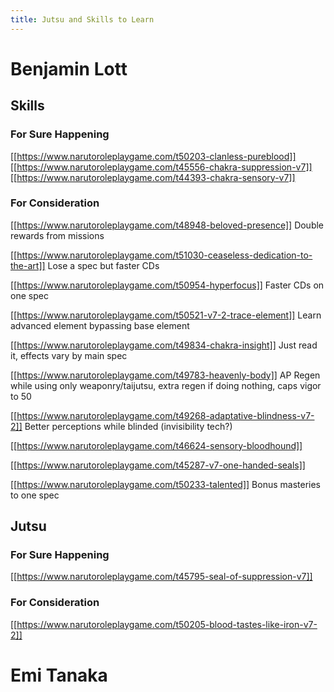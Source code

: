 ```yaml
---
title: Jutsu and Skills to Learn
---
```


# Benjamin Lott

## Skills

### For Sure Happening

[[https://www.narutoroleplaygame.com/t50203-clanless-pureblood]]
[[https://www.narutoroleplaygame.com/t45556-chakra-suppression-v7]]
[[https://www.narutoroleplaygame.com/t44393-chakra-sensory-v7]]

### For Consideration

[[https://www.narutoroleplaygame.com/t48948-beloved-presence]] Double rewards from missions

[[https://www.narutoroleplaygame.com/t51030-ceaseless-dedication-to-the-art]] Lose a spec but faster CDs

[[https://www.narutoroleplaygame.com/t50954-hyperfocus]] Faster CDs on one spec

[[https://www.narutoroleplaygame.com/t50521-v7-2-trace-element]] Learn advanced element bypassing base element

[[https://www.narutoroleplaygame.com/t49834-chakra-insight]] Just read it, effects vary by main spec

[[https://www.narutoroleplaygame.com/t49783-heavenly-body]] AP Regen while using only weaponry/taijutsu, extra regen if doing nothing, caps vigor to 50

[[https://www.narutoroleplaygame.com/t49268-adaptative-blindness-v7-2]] Better perceptions while blinded (invisibility tech?)

[[https://www.narutoroleplaygame.com/t46624-sensory-bloodhound]]

[[https://www.narutoroleplaygame.com/t45287-v7-one-handed-seals]]

[[https://www.narutoroleplaygame.com/t50233-talented]] Bonus masteries to one spec

## Jutsu

### For Sure Happening

[[https://www.narutoroleplaygame.com/t45795-seal-of-suppression-v7]]

### For Consideration

[[https://www.narutoroleplaygame.com/t50205-blood-tastes-like-iron-v7-2]]




# Emi Tanaka